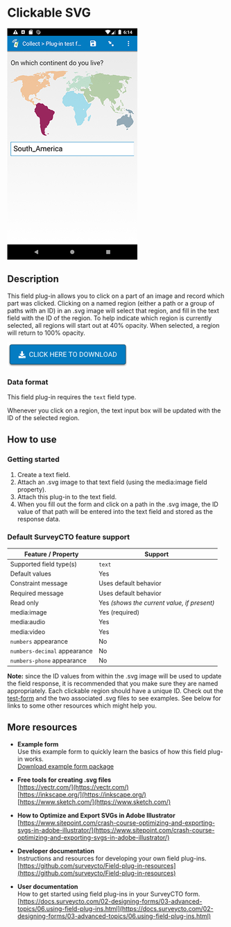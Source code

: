 # Clickable SVG

![Screenshot](extras/clickable-svg.jpg)

## Description

This field plug-in allows you to click on a part of an image and record which part was clicked. Clicking on a named region (either a path or a group of paths with an ID) in an .svg image will select that region, and fill in the text field with the ID of the region. To help indicate which region is currently selected, all regions will start out at 40% opacity. When selected, a region will return to 100% opacity.

[![Download now](extras/download-button.png)](https://github.com/surveycto/clickable-svg/raw/master/clickable-svg.fieldplugin.zip)

### Data format

This field plug-in requires the `text` field type.

Whenever you click on a region, the text input box will be updated with the ID of the selected region.

## How to use

### Getting started

1. Create a text field.
1. Attach an .svg image to that text field (using the media:image field property).
1. Attach this plug-in to the text field.
1. When you fill out the form and click on a path in the .svg image, the ID value of that path will be entered into the text field and stored as the response data.

### Default SurveyCTO feature support

| Feature / Property | Support |
| --- | --- |
| Supported field type(s) | `text`|
| Default values | Yes |
| Constraint message | Uses default behavior |
| Required message | Uses default behavior |
| Read only | Yes *(shows the current value, if present)* |
| media:image | Yes (required) |
| media:audio | Yes |
| media:video | Yes |
| `numbers` appearance | No |
| `numbers-decimal` appearance | No |
| `numbers-phone` appearance | No |

**Note:** since the ID values from within the .svg image will be used to update the field response, it is recommended that you make sure they are named appropriately. Each clickable region should have a unique ID. Check out the [test-form](extras/test-form) and the two associated .svg files to see examples. See below for links to some other resources which might help you.

## More resources

* **Example form**  
Use this example form to quickly learn the basics of how this field plug-in works.  
[Download example form package](https://github.com/surveycto/clickable-svg/raw/master/extras/example-form/example-form-package-clickable-svg.zip)

* **Free tools for creating .svg files**  
[https://vectr.com/](https://vectr.com/)  
[https://inkscape.org/](https://inkscape.org/)  
[https://www.sketch.com/](https://www.sketch.com/)  
* **How to Optimize and Export SVGs in Adobe Illustrator**  
[https://www.sitepoint.com/crash-course-optimizing-and-exporting-svgs-in-adobe-illustrator/](https://www.sitepoint.com/crash-course-optimizing-and-exporting-svgs-in-adobe-illustrator/)
* **Developer documentation**  
Instructions and resources for developing your own field plug-ins.  
[https://github.com/surveycto/Field-plug-in-resources](https://github.com/surveycto/Field-plug-in-resources)
* **User documentation**  
How to get started using field plug-ins in your SurveyCTO form.  
[https://docs.surveycto.com/02-designing-forms/03-advanced-topics/06.using-field-plug-ins.html](https://docs.surveycto.com/02-designing-forms/03-advanced-topics/06.using-field-plug-ins.html)
